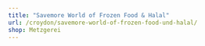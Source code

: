 ```yaml
---
title: "Savemore World of Frozen Food & Halal"
url: /croydon/savemore-world-of-frozen-food-und-halal/
shop: Metzgerei
---
```

